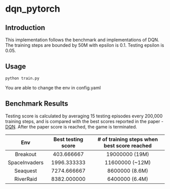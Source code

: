 # dqn_pytorch
## Introduction
This implementation follows the benchmark and implementations of DQN. The training steps are bounded by 50M with epsilon is 0.1. Testing epsilon is 0.05.

## Usage
```
python train.py
```
You are able to change the env in config.yaml

## Benchmark Results
Testing score is calculated by averaging 15 testing episodes every 200,000 training steps, and is compared with the best scores reported in the paper - [DQN](https://web.stanford.edu/class/psych209/Readings/MnihEtAlHassibis15NatureControlDeepRL.pdf). After the paper score is reached, the game is terminated. 

 Env | Best testing score | # of training steps when best score reached
:--:|:--:|:--:
 Breakout | 403.666667 | 19000000 (19M)
 SpaceInvaders | 1996.333333 | 11600000 (~12M)
 Seaquest | 7274.666667 | 8600000 (8.6M)
 RiverRaid | 8382.000000 | 6400000 (6.4M)

